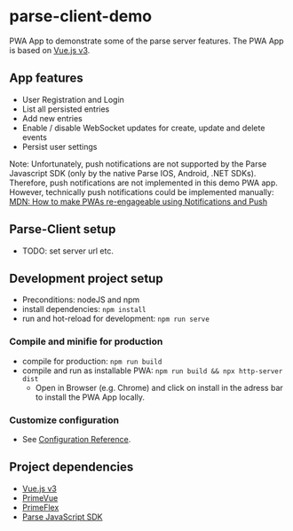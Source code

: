# parse-client-demo
PWA App to demonstrate some of the parse server features. The PWA App is based on [Vue.js v3](https://vuejs.org/guide/introduction.html).

## App features
- User Registration and Login
- List all persisted entries
- Add new entries
- Enable / disable WebSocket updates for create, update and delete events
- Persist user settings

Note: Unfortunately, push notifications are not supported by the Parse Javascript SDK (only by the native Parse IOS, Android, .NET SDKs). Therefore, push notifications are not implemented in this demo PWA app. However, technically push notifications could be implemented manually: [MDN: How to make PWAs re-engageable using Notifications and Push](https://developer.mozilla.org/en-US/docs/Web/Progressive_web_apps/Re-engageable_Notifications_Push)

## Parse-Client setup
- TODO: set server url etc.

## Development project setup
- Preconditions: nodeJS and npm
- install dependencies: `npm install`
- run and hot-reload for development: `npm run serve`

### Compile and minifie for production
- compile for production: `npm run build`
- compile and run as installable PWA: `npm run build && npx http-server dist`
  - Open in Browser (e.g. Chrome) and click on install in the adress bar to install the PWA App locally.
### Customize configuration
- See [Configuration Reference](https://cli.vuejs.org/config/).

## Project dependencies
- [Vue.js v3](https://vuejs.org/guide/introduction.html)
- [PrimeVue](https://www.primefaces.org/primevue/setup)
- [PrimeFlex](https://www.primefaces.org/primeflex/)
- [Parse JavaScript SDK](https://docs.parseplatform.org/js/guide/)

